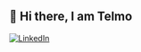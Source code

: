 ## 👋 Hi there, I am Telmo
[![LinkedIn](https://img.shields.io/badge/linkedin-%230077B5.svg?style=for-the-badge&logo=linkedin&logoColor=white)](https://www.linkedin.com/in/telmo-quintas-duarte/) 

